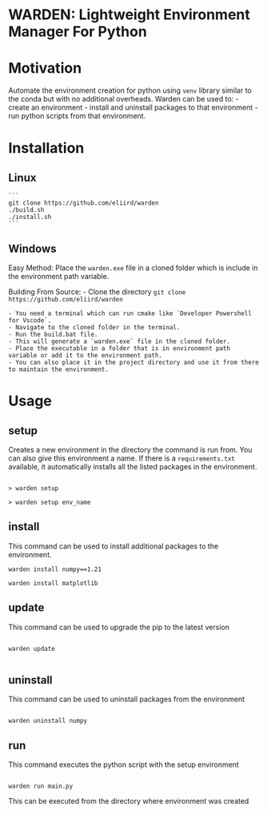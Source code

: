 # WARDEN: Lightweight Environment Manager For Python

# Motivation

Automate the environment creation for python using `venv` library similar to the conda but with no additional overheads.
Warden can be used to:
    - create an environment 
    - install and uninstall packages to that environment
    - run python scripts from that environment.

# Installation

## Linux
    ```
    git clone https://github.com/eliird/warden
    ./build.sh
    ./install.sh
    ```

## Windows
Easy Method:
    Place the `warden.exe` file in a cloned folder which is include in the environment path variable.

Building From Source:
    - Clone the directory `git clone https://github.com/eliird/warden`
    
    - You need a terminal which can run cmake like `Developer Powershell for Vscode`.
    - Navigate to the cloned folder in the terminal.
    - Run the build.bat file.
    - This will generate a `warden.exe` file in the cloned folder.
    - Place the executable in a folder that is in environment path variable or add it to the environment path.
    - You can also place it in the project directory and use it from there to maintain the environment.



# Usage

## setup

Creates a new environment in the directory the command is run from.
You can also give this environment a name.
If there is a `requirements.txt` available, it automatically installs all the listed packages in the environment.

```

> warden setup

> warden setup env_name

```

## install

This command can be used to install additional packages to the environment.

```
warden install numpy==1.21

warden install matplotlib

```

## update

This command can be used to upgrade the pip to the latest version

```

warden update


```

## uninstall

This command can be used to uninstall packages from the environment



```

warden uninstall numpy

```


## run

This command executes the python script with the setup environment

```

warden run main.py

```

This can be executed from the directory where environment was created